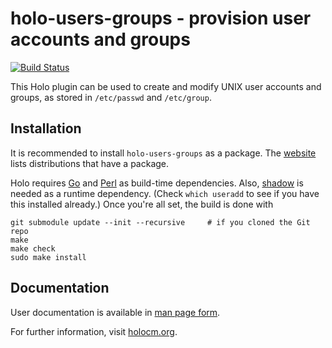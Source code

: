 # holo-users-groups - provision user accounts and groups

[![Build Status](https://travis-ci.org/holocm/holo-users-groups.svg?branch=master)](https://travis-ci.org/holocm/holo-users-groups)

This Holo plugin can be used to create and modify UNIX user accounts and
groups, as stored in `/etc/passwd` and `/etc/group`.

## Installation

It is recommended to install `holo-users-groups` as a package. The
[website](http://holocm.org) lists distributions that have a package.

Holo requires [Go](https://golang.org) and [Perl](https://perl.org) as
build-time dependencies. Also, [shadow](https://pkg-shadow.alioth.debian.org/)
is needed as a runtime dependency. (Check `which useradd` to see if you have
this installed already.) Once you're all set, the build is done with

```
git submodule update --init --recursive     # if you cloned the Git repo
make
make check
sudo make install
```

## Documentation

User documentation is available in [man page form](doc/holo-users-groups.8.pod).

For further information, visit [holocm.org](http://holocm.org).
